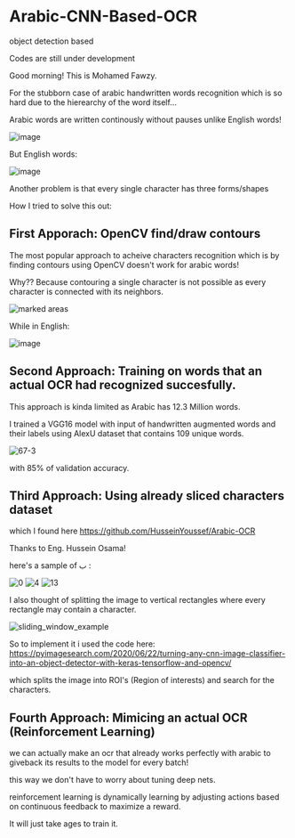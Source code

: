 # Arabic-CNN-Based-OCR
object detection based

Codes are still under development

Good morning! This is Mohamed Fawzy.

For the stubborn case of arabic handwritten words recognition which is so hard due to the hierearchy of the word itself...

Arabic words are written continously without pauses unlike English words! 

![image](https://user-images.githubusercontent.com/81578056/159821666-11db0476-2c11-4531-95aa-0dec2c63e894.png)

But English words:

![image](https://user-images.githubusercontent.com/81578056/159821741-ac5196b9-17d0-4019-8701-d614fb2c5647.png)

Another problem is that every single character has three forms/shapes

How I tried to solve this out:

## First Apporach: OpenCV find/draw contours

The most popular approach to acheive characters recognition which is by finding contours using OpenCV doesn't work for arabic words!

Why?? Because contouring a single character is not possible as every character is connected with its neighbors.

![marked areas](https://user-images.githubusercontent.com/81578056/159823706-c43b7ca0-709e-4761-a0b7-f78e1a8c4bbd.jpeg)

While in English: 

![image](https://user-images.githubusercontent.com/81578056/159824247-0c828726-deda-40ed-a20c-d0d143a24a47.png)

## Second Approach: Training on words that an actual OCR had recognized succesfully.

This approach is kinda limited as Arabic has 12.3 Million words.

I trained a VGG16 model with input of handwritten augmented words and their labels using AlexU dataset that contains 109 unique words.

![67-3](https://user-images.githubusercontent.com/81578056/159824781-f1dbc3af-42e0-42bb-8453-bba4e33dc0ec.jpg)

with 85% of validation accuracy.

## Third Approach: Using already sliced characters dataset

which I found here https://github.com/HusseinYoussef/Arabic-OCR

Thanks to Eng. Hussein Osama!

here's a sample of ب : 

![0](https://user-images.githubusercontent.com/81578056/159825991-bc530a34-13b8-422d-adde-85514e643a4e.png)
![4](https://user-images.githubusercontent.com/81578056/159825994-c8af53a9-684b-42ea-9d88-59efba4780c4.png)
![13](https://user-images.githubusercontent.com/81578056/159825996-7ea5260b-1a9a-4121-bd63-26ff4c8166e9.png)

I also thought of splitting the image to vertical rectangles where every rectangle may contain a character.

![sliding_window_example](https://user-images.githubusercontent.com/81578056/159825733-5fc486e0-299e-4637-aae0-0dc88c1b71e3.gif)



So to implement it i used the code here: https://pyimagesearch.com/2020/06/22/turning-any-cnn-image-classifier-into-an-object-detector-with-keras-tensorflow-and-opencv/

which splits the image into ROI's (Region of interests) and search for the characters.

## Fourth Approach: Mimicing an actual OCR (Reinforcement Learning)

we can actually make an ocr that already works perfectly with arabic to giveback its results to the model for every batch!

this way we don't have to worry about tuning deep nets.

reinforcement learning is dynamically learning by adjusting actions based on continuous feedback to maximize a reward.

It will just take ages to train it.
